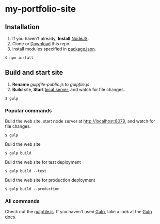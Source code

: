 # my-portfolio-site

## Installation

1. If you haven't already, **Install** [NodeJS](http://nodejs.org).
2. Clone or [Download](https://github.com/kterns/my-portfolio-website/archive/master.zip) this repo.
3. Install modules specified in [package.json](https://github.com/kterns/my-portfolio-website/blob/master/package.json).
```shell
$ npm install
```

## Build and start site
1. **Rename** _gulpfile-public.js_ to _gulpfile.js_.
2. **Build** site, **Start** [local server](http://localhost:8079), and watch for file changes.
```shell
$ gulp
```

### Popular commands

Build the web site, start node server at [http://localhost:8079](http://localhost:8079), and watch for file changes.

```shell
$ gulp
```

Build the web site
```shell
$ gulp build
```

Build the web site for test deployment
```shell
$ gulp build --test
```

Build the web site for production deployment
```shell
$ gulp build --production
```

### All commands

Check out the [gulpfile.js](https://github.com/kterns/my-portfolio-website/blob/master/gulpfile-public.js). If you haven't used [Gulp](http://gulpjs.com/), take a look at the [Gulp docs](https://github.com/gulpjs/gulp/blob/master/docs/getting-started.md).

